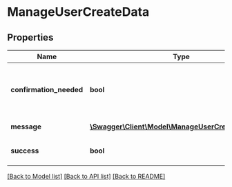 # ManageUserCreateData

## Properties
Name | Type | Description | Notes
------------ | ------------- | ------------- | -------------
**confirmation_needed** | **bool** | Needed to send confirmation email at self-registration | 
**message** | [**\Swagger\Client\Model\ManageUserCreateMessage[]**](ManageUserCreateMessage.md) | Array with errors | [optional] 
**success** | **bool** | Success or failure to register user | 

[[Back to Model list]](../README.md#documentation-for-models) [[Back to API list]](../README.md#documentation-for-api-endpoints) [[Back to README]](../README.md)


